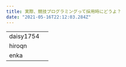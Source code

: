 ```yaml
---
title: 実際、競技プログラミングって採用時にどうよ？
date: "2021-05-16T22:12:03.284Z"
---
```


<table class="articles">
  <tr>
    <td>daisy1754</td>
    <td></td>
  </tr>
  <tr>
    <td>hiroqn</td>
    <td></td>
  </tr>
  <tr>
    <td>enka</td>
    <td></td>
  </tr>
</table>
